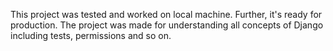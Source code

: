 This project was tested and worked on local machine. Further, it's ready for production. The project was made for understanding all concepts of Django including tests, permissions and so on.
